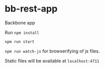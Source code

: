# bb-rest-app
Backbone app

Run `npm install`

`npm run start`

`npm run watch-js` for browserifying of js files.

Static files will be available at `localhost:4711`
